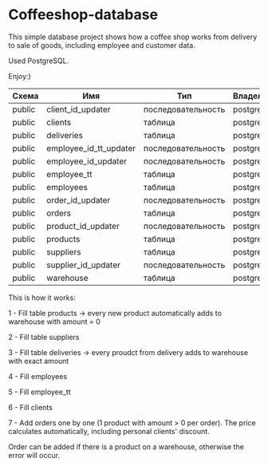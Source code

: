 # Coffeeshop-database
This simple database project shows how a coffee shop works from delivery to sale of goods, including employee and customer data.

Used PostgreSQL.


Enjoy:)



| Схема  |          Имя           |        Тип         | Владелец |
|--------|------------------------|--------------------|----------|
| public | client_id_updater      | последовательность | postgres |
| public | clients                | таблица            | postgres |
| public | deliveries             | таблица            | postgres |
| public | employee_id_tt_updater | последовательность | postgres |
| public | employee_id_updater    | последовательность | postgres |
| public | employee_tt            | таблица            | postgres |
| public | employees              | таблица            | postgres |
| public | order_id_updater       | последовательность | postgres |
| public | orders                 | таблица            | postgres |
| public | product_id_updater     | последовательность | postgres |
| public | products               | таблица            | postgres |
| public | suppliers              | таблица            | postgres |
| public | supplier_id_updater    | последовательность | postgres |
| public | warehouse              | таблица            | postgres |


This is how it works:

1 - Fill table products -> every new product automatically adds to warehouse with amount = 0

2 - Fill table suppliers

3 - Fill table deliveries -> every proudct from delivery adds to warehouse with exact amount

4 - Fill employees

5 - Fill employee_tt

6 - Fill clients

7 - Add orders one by one (1 product with amount > 0 per order). The price calculates automatically, including personal clients' discount.

Order can be added if there is a product on a warehouse, otherwise the error will occur.
